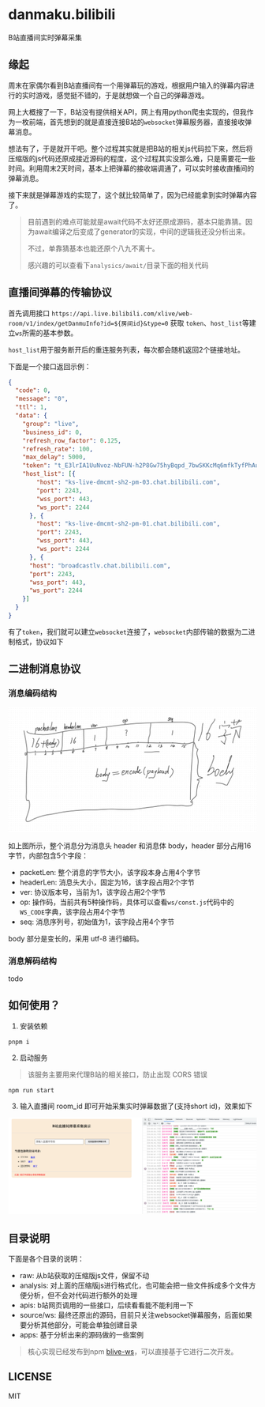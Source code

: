 # danmaku.bilibili
B站直播间实时弹幕采集

## 缘起

周末在家偶尔看到B站直播间有一个用弹幕玩的游戏，根据用户输入的弹幕内容进行的实时游戏，感觉挺不错的，于是就想做一个自己的弹幕游戏。

网上大概搜了一下，B站没有提供相关API，网上有用python爬虫实现的，但我作为一枚前端，首先想到的就是直接连接B站的`websocket`弹幕服务器，直接接收弹幕消息。

想法有了，于是就开干吧。整个过程其实就是把B站的相关js代码拉下来，然后将压缩版的js代码还原成接近源码的程度，这个过程其实没那么难，只是需要花一些时间。利用周末2天时间，基本上把弹幕的接收端调通了，可以实时接收直播间的弹幕消息。

接下来就是弹幕游戏的实现了，这个就比较简单了，因为已经能拿到实时弹幕内容了。

> 目前遇到的难点可能就是await代码不太好还原成源码，基本只能靠猜。因为await编译之后变成了generator的实现，中间的逻辑我还没分析出来。
> 
> 不过，单靠猜基本也能还原个八九不离十。
> 
> 感兴趣的可以查看下`analysics/await/`目录下面的相关代码

## 直播间弹幕的传输协议

首先调用接口 `https://api.live.bilibili.com/xlive/web-room/v1/index/getDanmuInfo?id=${房间id}&type=0` 获取 `token`、`host_list`等建立`ws`所需的基本参数。

`host_list`用于服务断开后的重连服务列表，每次都会随机返回2个链接地址。

下面是一个接口返回示例：
```json
{
  "code": 0,
  "message": "0",
  "ttl": 1,
  "data": {
    "group": "live",
    "business_id": 0,
    "refresh_row_factor": 0.125,
    "refresh_rate": 100,
    "max_delay": 5000,
    "token": "t_E3lrIA1UuNvoz-NbFUN-h2P8Gw75hyBqpd_7bwSKKcMq6mfkTyfPhAummm4KSxdJxoXOxswzQHDMYQODTXqDgJM0qixkFcvzPmCUWQzLFDkK8PeDK4VqBcmLCD0kiYz9WZQLELZn1J5Wwg9pxVJa5-un5J2gOJgMfB7EJnlQ0CLg==",
    "host_list": [{
        "host": "ks-live-dmcmt-sh2-pm-03.chat.bilibili.com",
        "port": 2243,
        "wss_port": 443,
        "ws_port": 2244
      }, {
        "host": "ks-live-dmcmt-sh2-pm-01.chat.bilibili.com",
        "port": 2243,
        "wss_port": 443,
        "ws_port": 2244
      }, {
      "host": "broadcastlv.chat.bilibili.com",
      "port": 2243,
      "wss_port": 443,
      "ws_port": 2244
    }]
  }
}
```

有了`token`，我们就可以建立`websocket`连接了，`websocket`内部传输的数据为二进制格式，协议如下

## 二进制消息协议

### 消息编码结构

![消息编码结构](assets/packet-struct-1.png)

如上图所示，整个消息分为消息头 header 和消息体 body，header 部分占用16字节，内部包含5个字段：
- packetLen: 整个消息的字节大小，该字段本身占用4个字节
- headerLen: 消息头大小，固定为16，该字段占用2个字节
- ver: 协议版本号，当前为1，该字段占用2个字节
- op: 操作码，当前共有5种操作码，具体可以查看`ws/const.js`代码中的`WS_CODE`字典，该字段占用4个字节
- seq: 消息序列号，初始值为1，该字段占用4个字节

body 部分是变长的，采用 utf-8 进行编码。

### 消息解码结构

todo


## 如何使用？

1. 安装依赖
```shell
pnpm i
```

2. 启动服务

> 该服务主要用来代理B站的相关接口，防止出现 CORS 错误

```shell
npm run start
```

3. 输入直播间 room_id 即可开始采集实时弹幕数据了(支持short id)，效果如下

![使用效果](assets/demo.png)


## 目录说明

下面是各个目录的说明：

- raw: 从b站获取的压缩版js文件，保留不动
- analysis: 对上面的压缩版js进行格式化，也可能会把一些文件拆成多个文件方便分析，但不会对代码进行额外的处理
- apis: b站网页调用的一些接口，后续看看能不能利用一下
- source/ws: 最终还原出的源码，目前只关注websocket弹幕服务，后面如果要分析其他部分，可能会单独创建目录
- apps: 基于分析出来的源码做的一些案例

> 核心实现已经发布到npm [blive-ws](https://www.npmjs.com/package/blive-ws)，可以直接基于它进行二次开发。

## LICENSE

MIT
